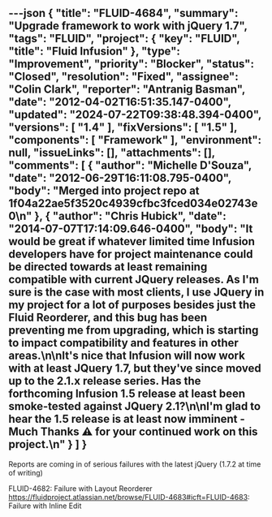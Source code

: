 ---json
{
  "title": "FLUID-4684",
  "summary": "Upgrade framework to work with jQuery 1.7",
  "tags": "FLUID",
  "project": {
    "key": "FLUID",
    "title": "Fluid Infusion"
  },
  "type": "Improvement",
  "priority": "Blocker",
  "status": "Closed",
  "resolution": "Fixed",
  "assignee": "Colin Clark",
  "reporter": "Antranig Basman",
  "date": "2012-04-02T16:51:35.147-0400",
  "updated": "2024-07-22T09:38:48.394-0400",
  "versions": [
    "1.4"
  ],
  "fixVersions": [
    "1.5"
  ],
  "components": [
    "Framework"
  ],
  "environment": null,
  "issueLinks": [],
  "attachments": [],
  "comments": [
    {
      "author": "Michelle D'Souza",
      "date": "2012-06-29T16:11:08.795-0400",
      "body": "Merged into project repo at 1f04a22ae5f3520c4939cfbc3fced034e02743e0\n"
    },
    {
      "author": "Chris Hubick",
      "date": "2014-07-07T17:14:09.646-0400",
      "body": "It would be great if whatever limited time Infusion developers have for project maintenance could be directed towards at least remaining compatible with current JQuery releases.  As I'm sure is the case with most clients, I use JQuery in my project for a lot of purposes besides just the Fluid Reorderer, and this bug has been preventing me from upgrading, which is starting to impact compatibility and features in other areas.\n\nIt's nice that Infusion will now work with at least JQuery 1.7, but they've since moved up to the 2.1.x release series.  Has the forthcoming Infusion 1.5 release at least been smoke-tested against JQuery 2.1?\n\nI'm glad to hear the 1.5 release is at least now imminent - Much Thanks :warning: for your continued work on this project.\n"
    }
  ]
}
---
Reports are coming in of serious failures with the latest jQuery (1.7.2 at time of writing)

FLUID-4682: Failure with Layout Reorderer\
<https://fluidproject.atlassian.net/browse/FLUID-4683#icft=FLUID-4683>: Failure with Inline Edit

        